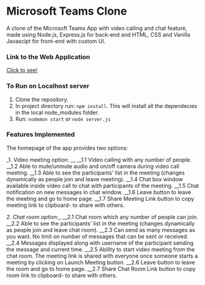 # Microsoft Teams Clone
A clone of the Microsoft Teams App with video calling and chat feature, made using Node.js, Express.js for back-end and HTML, CSS and Vanilla Javascipt for front-end with custom UI.

### Link to the Web Application
[Click to see!](https://historic-grand-teton-33760.herokuapp.com)

### To Run on Localhost server
1) Clone the repository.
2) In project directory run: `npm install`. This will install all the dependecies in the local node_modules folder.
3) Run: `nodemon start` or `node server.js`

### Features Implemented
The homepage of the app provides two options:

_1. Video meeting option: __
__1.1 Video calling with any number of people.
__1.2 Able to mute/unmute audio and on/off camera during video call meeting.
__1.3 Able to see the participants' list in the meeting (changes dynamically as people join and leave meeting).
__1.4 Chat box window available inside video call to chat with participants of the meeting.
__1.5 Chat notification on new messages in chat window.
__1.6 Leave button to leave the meeting and go to home page.
__1.7 Share Meeting Link button to copy meeting link to clipboard- to share with others.
  
_2. Chat room option:__
__2.1 Chat room which any number of people can join.
__2.2 Able to see the participants' list in the meeting (changes dynamically as people join and leave chat room).
__2.3 Can send as many messages as you want. No limit on number of messages that can be sent or received.
__2.4 Messages displayed along with username of the participant sending the message and current time.
__2.5 Ability to start video meeting from the chat room. The meeting link is shared with everyone once someone starts a meeting by clicking on Launch Meeting button.
__2.6 Leave button to leave the room and go to home page.
__2.7 Share Chat Room Link button to copy room link to clipboard- to share with others.
  
 

